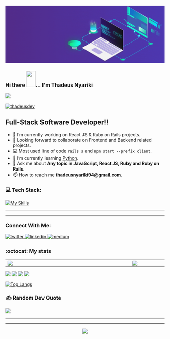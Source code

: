 [![MasterHead](/img/mygithub.gif)](https://thadeus-nyariki.netlify.app/)

### Hi there <img src="https://user-images.githubusercontent.com/61727167/114547962-cecc6b80-9c67-11eb-9697-b1c5a8c8ff46.gif" height="50px" width="30px">... I'm Thadeus Nyariki
<img src="https://img.icons8.com/color/100/000000/source-code.png"/>

<p align="left"> <a href="https://github.com/ryo-ma/github-profile-trophy"><img src="https://github-profile-trophy.vercel.app/?username=thadeusdev" alt="thadeusdev" /></a> </p>

## Full-Stack Software Developer!!

- 🔭 I’m currently working on React JS & Ruby on Rails projects.
- 👯 Looking forward to collaborate on Frontend and Backend related projects.
- :computer: Most used line of code `rails s` and `npm start --prefix client`.
- 🌱 I’m currently learning [Python](https://www.python.org/).
- 💬 Ask me about **Any topic in JavaScript, React JS, Ruby and Ruby on Rails**.
- 📫 How to reach me **thadeusnyariki94@gmail.com**.

### 💻 Tech Stack:
<p align="left">
  
  [![My Skills](https://skills.thijs.gg/icons?i=js,html,css,python,bash,scss,tailwind,react,vite,ruby,rails,postgres,mongodb,postman,linux,git&theme=light)]()  
</p>

<!-- - ⚡ Fun fact: I play video games and I love watching Football *(Premier League)* && Formula 1 *(Redbull Racing)*.
 -->

<!--
- 🤔 I’m looking for help with Android Dev...
- 🌱 I’m currently learning [ReactJS](https://reactjs.org/).
-->

---
---
### Connect With Me:

<a href="https://twitter.com/thadeus617" target="_blank">
<img src=https://img.shields.io/badge/twitter-%2300acee.svg?&style=for-the-badge&logo=twitter&logoColor=white alt=twitter style="margin-bottom: 5px;" />
</a>
<a href="https://www.linkedin.com/in/thadeus-nyariki/" target="_blank">
<img src=https://img.shields.io/badge/linkedin-%231E77B5.svg?&style=for-the-badge&logo=linkedin&logoColor=white alt=linkedin style="margin-bottom: 5px;" />
</a>
<a href="https://medium.com/@thadeusnyariki94" target="_blank">
<img src=https://img.shields.io/badge/medium-%2320232a.svg?&style=for-the-badge&logo=medium&logoColor=white alt=medium style="margin-bottom: 5px;" />
</a>

### :octocat: My stats
  <table>
  <tr>
      <td><img width="380px" align="left" src="https://github-readme-stats.vercel.app/api?username=thadeusdev&show_icons=true&count_private=true&include_all_commits=true&theme=tokyonight"/></td>
    <td><img width="400px" align="right" src="https://github-readme-streak-stats.herokuapp.com/?user=thadeusdev&show_icons=true&locale=en&layout=compact&theme=tokyonight"/></td>
  
  </tr>   
</table>

![](https://raw.githubusercontent.com/thadeusdev/github-stats/master/generated/overview.svg#gh-dark-mode-only)
![](https://raw.githubusercontent.com/thadeusdev/github-stats/master/generated/overview.svg#gh-light-mode-only)
![](https://raw.githubusercontent.com/thadeusdev/github-stats/master/generated/languages.svg#gh-dark-mode-only)
![](https://raw.githubusercontent.com/thadeusdev/github-stats/master/generated/languages.svg#gh-light-mode-only)

[![Top Langs](https://github-readme-stats.vercel.app/api/top-langs/?username=thadeusdev&layout=compact&theme=tokyonight&langs_count=10)](https://github.com/thadeusdev/github-readme-stats)

### ✍️ Random Dev Quote
![](https://quotes-github-readme.vercel.app/api?type=horizontal&theme=tokyonight&layout=compact)

---
---

<!-- <a href="https://github.com/thadeusdev/github-readme-activity-graph"><img alt="Activity graph" width = "900" height = "300" src="https://activity-graph.herokuapp.com/graph?username=thadeusdev&bg_color=1F222E&theme=material-palenight&line=D9E650&point=FFFFFF&hide_border=true" align = "left" />
</a> -->

<div align="center">
<img src="https://komarev.com/ghpvc/?username=thedeusdev&&style=flat-square" align="center" />
</div> 

<!--
**thadeusdev/thadeusdev** is a ✨ _special_ ✨ repository because its `README.md` (this file) appears on your GitHub profile.

Here are some ideas to get you started:

- 🔭 I’m currently working on ...
- 🌱 I’m currently learning ...
- 👯 I’m looking to collaborate on ...
- 🤔 I’m looking for help with ...
- 💬 Ask me about ...
- 📫 How to reach me: ...
- 😄 Pronouns: ...
- ⚡ Fun fact: ...
-->

